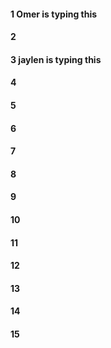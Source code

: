 #### 1 Omer is typing this
#### 2
#### 3 jaylen is typing this 
#### 4
#### 5
#### 6
#### 7
#### 8
#### 9
#### 10
#### 11
#### 12
#### 13
#### 14
#### 15